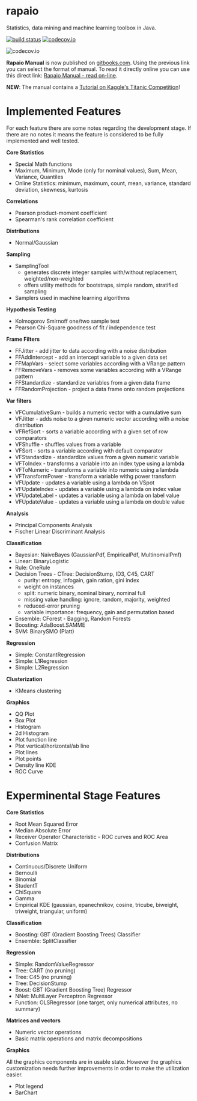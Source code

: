 rapaio
===========
Statistics, data mining and machine learning toolbox in Java.

[![build status](https://travis-ci.org/padreati/rapaio.svg?branch=master)](https://travis-ci.org/padreati/rapaio)
[![codecov.io](https://codecov.io/github/padreati/rapaio/coverage.svg?branch=master)](https://codecov.io/github/padreati/rapaio?branch=master)

![codecov.io](https://codecov.io/github/padreati/rapaio/branch.svg?branch=master)

**Rapaio Manual** is now published on [gitbooks.com](https://www.gitbook.com/book/aureliantutuianu/rapaio-manual/details).
Using the previous link you can select the format of manual. To read it directly online you can use this direct link:
[Rapaio Manual - read on-line](https://aureliantutuianu.gitbooks.io/rapaio-manual/content/).

**NEW**: The manual contains a [Tutorial on Kaggle's Titanic Competition](https://aureliantutuianu.gitbooks.io/rapaio-manual/content/kaggle-titanic.html)!

Implemented Features
====================
For each feature there are some notes regarding the development stage. 
If there are no notes it means the feature is considered to be fully implemented and well tested.

**Core Statistics**

* Special Math functions
* Maximum, Minimum, Mode (only for nominal values), Sum, Mean, Variance, Quantiles
* Online Statistics: minimum, maximum, count, mean, variance, standard deviation, skewness, kurtosis

**Correlations**

* Pearson product-moment coefficient
* Spearman's rank correlation coefficient

**Distributions**

* Normal/Gaussian

**Sampling**

* SamplingTool
    * generates discrete integer samples with/without replacement, weighted/non-weighted
    * offers utility methods for bootstraps, simple random, stratified sampling
* Samplers used in machine learning algorithms

**Hypothesis Testing**

* Kolmogorov Smirnoff one/two sample test
* Pearson Chi-Square goodness of fit / independence test

**Frame Filters**

* FFJitter - add jitter to data according with a noise distribution
* FFAddIntercept - add an intercept variable to a given data set
* FFMapVars - select some variables according with a VRange pattern
* FFRemoveVars - removes some variables according with a VRange pattern
* FFStandardize - standardize variables from a given data frame
* FFRandomProjection - project a data frame onto random projections
    
**Var filters**

* VFCumulativeSum - builds a numeric vector with a cumulative sum
* VFJitter - adds noise to a given numeric vector according with a noise distribution
* VFRefSort - sorts a variable according with a given set of row comparators
* VFShuffle - shuffles values from a variable
* VFSort - sorts a variable according with default comparator
* VFStandardize - standardize values from a given numeric variable
* VFToIndex - transforms a variable into an index type using a lambda
* VFToNumeric - transforms a variable into numeric using a lambda
* VFTransformPower - transform a variable withg power transform
* VFUpdate - updates a variable using a lambda on VSpot
* VFUpdateIndex - updates a variable using a lambda on index value
* VFUpdateLabel - updates a variable using a lambda on label value
* VFUpdateValue - updates a variable using a lambda on double value

**Analysis**

* Principal Components Analysis
* Fischer Linear Discriminant Analysis

**Classification**

* Bayesian: NaiveBayes (GaussianPdf, EmpiricalPdf, MultinomialPmf)
* Linear: BinaryLogistic
* Rule: OneRule
* Decision Trees - CTree: DecisionStump, ID3, C45, CART
  * purity: entropy, infogain, gain ration, gini index
  * weight on instances
  * split: numeric binary, nominal binary, nominal full
  * missing value handling: ignore, random, majority, weighted
  * reduced-error pruning
  * variable importance: frequency, gain and permutation based
* Ensemble: CForest - Bagging, Random Forests
* Boosting: AdaBoost.SAMME
* SVM: BinarySMO (Platt)

**Regression**

* Simple: ConstantRegression
* Simple: L1Regression
* Simple: L2Regression

**Clusterization**

* KMeans clustering

**Graphics**

* QQ Plot
* Box Plot
* Histogram
* 2d Histogram
* Plot function line
* Plot vertical/horizontal/ab line
* Plot lines
* Plot points
* Density line KDE
* ROC Curve


Experminental Stage Features
============================

**Core Statistics**

* Root Mean Squared Error
* Median Absolute Error
* Receiver Operator Characteristic - ROC curves and ROC Area
* Confusion Matrix


**Distributions**

* Continuous/Discrete Uniform
* Bernoulli
* Binomial
* StudentT
* ChiSquare
* Gamma
* Empirical KDE (gaussian, epanechnikov, cosine, tricube, biweight, triweight, triangular, uniform)

**Classification**

* Boosting: GBT (Gradient Boosting Trees) Classifier
* Ensemble: SplitClassifier

**Regression**

* Simple: RandomValueRegressor
* Tree: CART (no pruning)
* Tree: C45 (no pruning)
* Tree: DecisionStump
* Boost: GBT (Gradient Boosting Tree) Regressor
* NNet: MultiLayer Perceptron Regressor
* Function: OLSRegressor (one target, only numerical attributes, no summary)

**Matrices and vectors**

* Numeric vector operations
* Basic matrix operations and matrix decompositions

**Graphics**

All the graphics components are in usable state. However the graphics customization needs
further improvements in order to make the utilization easier.

* Plot legend
* BarChart
